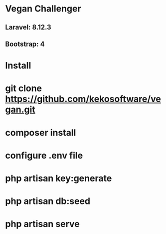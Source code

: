 # Vegan Challenger

## Laravel: 8.12.3
## Bootstrap: 4

# Install 
# git clone https://github.com/kekosoftware/vegan.git
# composer install
# configure .env file
# php artisan key:generate
# php artisan db:seed
# php artisan serve